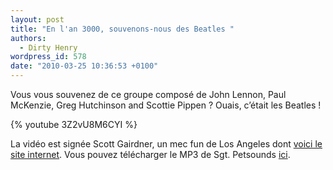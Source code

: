 ```yaml
---
layout: post
title: "En l'an 3000, souvenons-nous des Beatles "
authors:
  - Dirty Henry
wordpress_id: 578
date: "2010-03-25 10:36:53 +0100"
---
```


Vous vous souvenez de ce groupe composé de John Lennon, Paul McKenzie, Greg
Hutchinson and Scottie Pippen ? Ouais, c’était les Beatles !

{% youtube 3Z2vU8M6CYI %}

La vidéo est signée Scott Gairdner, un mec fun de Los Angeles dont
[voici le site internet](http://www.scottgairdner.com/). Vous pouvez télécharger
le MP3 de Sgt. Petsounds [ici](http://www.mediafire.com/?zy5zznznmy1).
